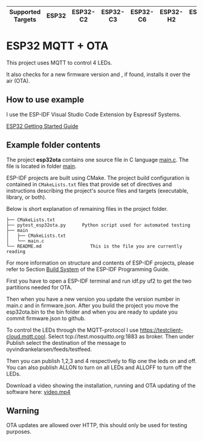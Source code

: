 | Supported Targets | ESP32 | ESP32-C2 | ESP32-C3 | ESP32-C6 | ESP32-H2 | ESP32-S2 | ESP32-S3 |
| ----------------- | ----- | -------- | -------- | -------- | -------- | -------- | -------- |

# ESP32 MQTT + OTA

This project uses MQTT to control 4 LEDs.

It also checks for a new firmware version and , if found, installs it over the air (OTA). 

## How to use example

I use the ESP-IDF Visual Studio Code Extension by Espressif Systems.

[ESP32 Getting Started Guide](https://docs.espressif.com/projects/esp-idf/en/stable/get-started/index.html)

## Example folder contents

The project **esp32ota** contains one source file in C language [main.c](main/main.c). The file is located in folder [main](main).

ESP-IDF projects are built using CMake. The project build configuration is contained in `CMakeLists.txt` files that provide set of directives and instructions describing the project's source files and targets (executable, library, or both).

Below is short explanation of remaining files in the project folder.

```
├── CMakeLists.txt
├── pytest_esp32ota.py      Python script used for automated testing
├── main
│   ├── CMakeLists.txt
│   └── main.c
└── README.md                  This is the file you are currently reading
```

For more information on structure and contents of ESP-IDF projects, please refer to Section [Build System](https://docs.espressif.com/projects/esp-idf/en/latest/esp32/api-guides/build-system.html) of the ESP-IDF Programming Guide.

First you have to open a ESP-IDF terminal and run idf.py uf2 to get the two partitions needed for OTA.

Then when you have a new version you update the version number in main.c and in firmware.json. After you build the project you move the esp32ota.bin to the bin folder and when you are ready to update you commit firmware.json to github.

To control the LEDs through the MQTT-protocol I use https://testclient-cloud.mqtt.cool. Select tcp://test.mosquitto.org:1883 as broker. Then under Publish select the destination of the message to oyvindrankelarsen/feeds/testfeed.

Then you can publish 1,2,3 and 4 respectively to flip one the leds on and off.
You can also publish ALLON to turn on all LEDs and ALLOFF to turn off the LEDs.

Download a video showing the installation, running and OTA updating of the software here: [video.mp4](https://github.com/oyvindrankelarsen/esp32ota/raw/main/bin/video.mp4)

## Warning

OTA updates are allowed over HTTP, this should only be used for testing purposes.


